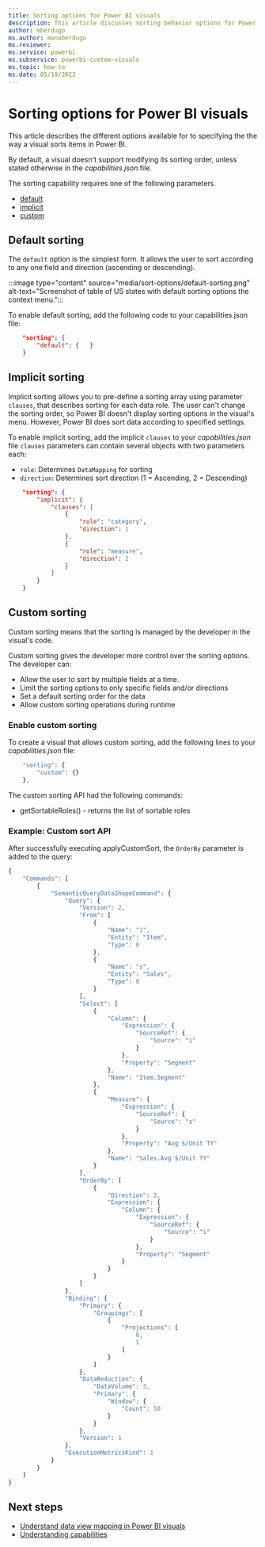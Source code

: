 ```yaml
---
title: Sorting options for Power BI visuals
description: This article discusses sorting behavior options for Power BI visuals. Default, implicit and custom sort.
author: mberdugo
ms.author: monaberdugo
ms.reviewer:
ms.service: powerbi
ms.subservice: powerbi-custom-visuals
ms.topic: how-to
ms.date: 05/10/2022
---
```


# Sorting options for Power BI visuals

This article describes the different options available for to specifying the the way a visual sorts items in Power BI.

By default, a visual doesn't support modifying its sorting order, unless stated otherwise in the *capabilities.json* file.

The sorting capability requires one of the following parameters.

* [default](#default-sorting)
* [implicit](#implicit-sorting)
* [custom](#custom-sorting)

## Default sorting

The `default` option is the simplest form. It allows the user to sort according to any one field and direction (ascending or descending).

:::image type="content" source="media/sort-options/default-sorting.png" alt-text="Screenshot of table of US states with default sorting options the context menu.":::

To enable default sorting, add the following code to your capabilities.json file:

```json
    "sorting": {
        "default": {   }
    }
```

## Implicit sorting

Implicit sorting allows you to pre-define a sorting array using parameter `clauses`, that describes sorting for each data role. The user can't change the sorting order, so Power BI doesn't display sorting options in the visual's menu. However, Power BI does sort data according to specified settings.

To enable implicit sorting, add the implicit `clauses` to your *capabilities.json* file
`clauses` parameters can contain several objects with two parameters each:

* `role`: Determines `DataMapping` for sorting
* `direction`: Determines sort direction (1 = Ascending, 2 = Descending)

```json
    "sorting": {
        "implicit": {
            "clauses": [
                {
                    "role": "category",
                    "direction": 1
                },
                {
                    "role": "measure",
                    "direction": 2
                }
            ]
        }
    }
```

## Custom sorting

Custom sorting means that the sorting is managed by the developer in the visual's code.

Custom sorting gives the developer more control over the sorting options. The developer can:

* Allow the user to sort by multiple fields at a time.
* Limit the sorting options to only specific fields and/or directions
* Set a default sorting order for the data
* Allow custom sorting operations during runtime

### Enable custom sorting

To create a visual that allows custom sorting, add the following lines to your *capabilities.json* file:

```typescript
    "sorting": {
        "custom": {} 
    },
```

The custom sorting API had the following commands:

* getSortableRoles() - returns the list of sortable roles

### Example: Custom sort API

After successfully executing applyCustomSort, the `OrderBy` parameter is added to the query:

```typescript
{
    "Commands": [
        {
            "SemanticQueryDataShapeCommand": {
                "Query": {
                    "Version": 2,
                    "From": [
                        {
                            "Name": "i",
                            "Entity": "Item",
                            "Type": 0
                        },
                        {
                            "Name": "s",
                            "Entity": "Sales",
                            "Type": 0
                        }
                    ],
                    "Select": [
                        {
                            "Column": {
                                "Expression": {
                                    "SourceRef": {
                                        "Source": "i"
                                    }
                                },
                                "Property": "Segment"
                            },
                            "Name": "Item.Segment"
                        },
                        {
                            "Measure": {
                                "Expression": {
                                    "SourceRef": {
                                        "Source": "s"
                                    }
                                },
                                "Property": "Avg $/Unit TY"
                            },
                            "Name": "Sales.Avg $/Unit TY"
                        }
                    ],
                    "OrderBy": [
                        {
                            "Direction": 2,
                            "Expression": {
                                "Column": {
                                    "Expression": {
                                        "SourceRef": {
                                            "Source": "i"
                                        }
                                    },
                                    "Property": "Segment"
                                }
                            }
                        }
                    ]
                },
                "Binding": {
                    "Primary": {
                        "Groupings": [
                            {
                                "Projections": [
                                    0,
                                    1
                                ]
                            }
                        ]
                    },
                    "DataReduction": {
                        "DataVolume": 3,
                        "Primary": {
                            "Window": {
                                "Count": 50
                            }
                        }
                    },
                    "Version": 1
                },
                "ExecutionMetricsKind": 1
            }
        }
    ]
}
```

## Next steps

* [Understand data view mapping in Power BI visuals](dataview-mappings.md)
* [Understanding capabilities](capabilities.md)
